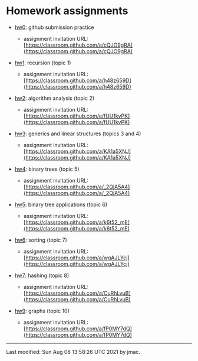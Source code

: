 # Homework assignments

* [hw0](hw0.docx): github submission practice
  - assignment invitation URL: [https://classroom.github.com/a/cQJO9gRA](https://classroom.github.com/a/cQJO9gRA)
* [hw1](hw1.docx): recursion (topic 1)
  - assignment invitation URL: [https://classroom.github.com/a/h48z659D](https://classroom.github.com/a/h48z659D)
* [hw2](hw2.docx): algorithm analysis (topic 2)
  - assignment invitation URL: [https://classroom.github.com/a/fUU1kvPK](https://classroom.github.com/a/fUU1kvPK)
* [hw3](hw3.docx): generics and linear structures (topics 3 and 4)
  - assignment invitation URL: [https://classroom.github.com/a/KA1a5XNJ](https://classroom.github.com/a/KA1a5XNJ)

* [hw4](hw4.docx): binary trees (topic 5)
  - assignment invitation URL: [https://classroom.github.com/a/_2QjA5A4](https://classroom.github.com/a/_2QjA5A4)

* [hw5](hw5.docx): binary tree applications (topic 6)
  - assignment invitation URL: [https://classroom.github.com/a/k6t52_mE](https://classroom.github.com/a/k6t52_mE)

* [hw6](hw6.docx): sorting (topic 7)
  - assignment invitation URL: [https://classroom.github.com/a/wgAJLYcj](https://classroom.github.com/a/wgAJLYcj)

* [hw7](hw7.docx): hashing (topic 8)
  - assignment invitation URL: [https://classroom.github.com/a/CuRhLvuB](https://classroom.github.com/a/CuRhLvuB)

* [hw9](hw9.docx): graphs (topic 10)
  - assignment invitation URL: [https://classroom.github.com/a/fP0MY7dQ](https://classroom.github.com/a/fP0MY7dQ)

<!---
* [hw8](hw8.docx): functional programming (topic 9)
  - assignment invitation URL: []()
-->

----
Last modified: Sun Aug 08 13:58:26 UTC 2021 by jmac.
